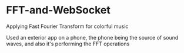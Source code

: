 # FFT-and-WebSocket
Applying Fast Fourier Transform for colorful music

Used an exterior app on a phone, the phone being the source of sound waves, and also it's performing the FFT operations
